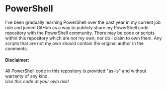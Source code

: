 # PowerShell
I've been gradually learning PowerShell over the past year in my current job role and joined GitHub as a way to publicly share my PowerShell code repository with the PowerShell community. There may be code or scripts within this repository which are not my own, nor do I claim to own them. Any scripts that are not my own should contain the original author in the comments.

#### Disclaimer:
All PowerShell code in this repository is provided "as-is" and without warranty of any kind.  
_Use this code at your own risk!_
